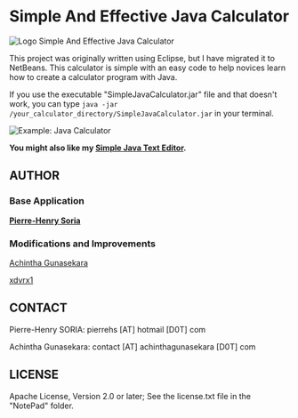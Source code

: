 # Simple And Effective Java Calculator

![Logo Simple And Effective Java Calculator](logo.png)

This project was originally written using Eclipse, but I have migrated it to NetBeans.
This calculator is simple with an easy code to help novices learn how to create a calculator program with Java.

If you use the executable "SimpleJavaCalculator.jar" file and that doesn't work, you can type `java -jar /your_calculator_directory/SimpleJavaCalculator.jar` in your terminal.


![Example: Java Calculator](Screenshots/screenshot.png)

**You might also like my [Simple Java Text Editor](https://github.com/pH-7/Simple-Java-Text-Editor).**


## AUTHOR

### Base Application

**[Pierre-Henry Soria](http://ph7.me)**

### Modifications and Improvements

[Achintha Gunasekara](http://www.achinthagunasekara.com)

[xdvrx1](https://github.com/xdvrx1)


## CONTACT

Pierre-Henry SORIA: pierrehs [AT] hotmail [D0T] com

Achintha Gunasekara: contact [AT] achinthagunasekara [D0T] com


## LICENSE

Apache License, Version 2.0 or later; See the license.txt file in the "NotePad" folder.
